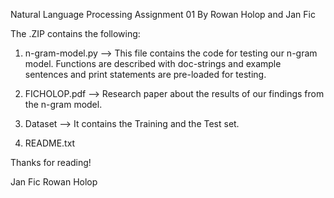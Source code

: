 Natural Language Processing
Assignment 01
By Rowan Holop and Jan Fic

The .ZIP contains the following:
1. n-gram-model.py
--> This file contains the code for testing our n-gram model. 
Functions are described with doc-strings and example sentences and print statements are pre-loaded for testing.

2. FICHOLOP.pdf
--> Research paper about the results of our findings from the n-gram model.

3. Dataset 
--> It contains the Training and the Test set.

4. README.txt

Thanks for reading!

Jan Fic
Rowan Holop

